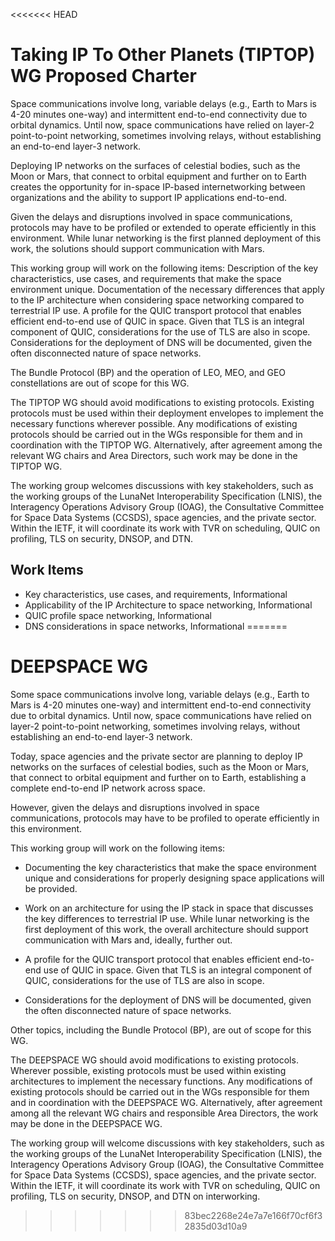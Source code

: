 <<<<<<< HEAD
# Taking IP To Other Planets (TIPTOP) WG Proposed Charter
Space communications involve long, variable delays (e.g., Earth to Mars is 4-20 minutes one-way) and intermittent end-to-end connectivity due to orbital dynamics. Until now, space communications have relied on layer-2 point-to-point networking, sometimes involving relays, without establishing an end-to-end layer-3 network.

Deploying IP networks on the surfaces of celestial bodies, such as the Moon or Mars, that connect to orbital equipment and further on to Earth creates the opportunity for in-space IP-based internetworking between organizations and the ability to support IP applications end-to-end.

Given the delays and disruptions involved in space communications, protocols may have to be profiled or extended to operate efficiently in this environment. While lunar networking is the first planned deployment of this work, the solutions should support communication with Mars.

This working group will work on the following items:
Description of the key characteristics, use cases, and requirements that make the space environment unique. 
Documentation of the necessary differences that apply to the IP architecture when considering space networking compared to terrestrial IP use. 
A profile for the QUIC transport protocol that enables efficient end-to-end use of QUIC in space. Given that TLS is an integral component of QUIC, considerations for the use of TLS are also in scope.
Considerations for the deployment of DNS will be documented, given the often disconnected nature of space networks.

The Bundle Protocol (BP) and the operation of LEO, MEO, and GEO constellations are out of scope for this WG.

The TIPTOP WG should avoid modifications to existing protocols. Existing protocols must be used within their deployment envelopes to implement the necessary functions wherever possible. Any modifications of existing protocols should be carried out in the WGs responsible for them and in coordination with the TIPTOP WG. Alternatively, after agreement among the relevant WG chairs and Area Directors, such work may be done in the TIPTOP WG.

The working group welcomes discussions with key stakeholders, such as the working groups of the LunaNet Interoperability Specification (LNIS), the Interagency Operations Advisory Group (IOAG), the Consultative Committee for Space Data Systems (CCSDS), space agencies, and the private sector. Within the IETF, it will coordinate its work with TVR on scheduling, QUIC on profiling, TLS on security, DNSOP, and DTN.

## Work Items

* Key characteristics, use cases, and requirements, Informational
* Applicability of the IP Architecture to space networking, Informational
* QUIC profile space networking, Informational
* DNS considerations in space networks, Informational
=======
# DEEPSPACE WG

Some space communications involve long, variable delays (e.g., Earth to Mars is 4-20 minutes one-way) and intermittent end-to-end connectivity due to orbital dynamics. Until now, space communications have relied on layer-2 point-to-point networking, sometimes involving relays, without establishing an end-to-end layer-3 network.

Today, space agencies and the private sector are planning to deploy IP networks on the surfaces of celestial bodies, such as the Moon or Mars, that connect to orbital equipment and further on to Earth, establishing a complete end-to-end IP network across space.

However, given the delays and disruptions involved in space communications, protocols may have to be profiled to operate efficiently in this environment. 

This working group will work on the following items:

* Documenting the key characteristics that make the space environment unique and considerations for properly designing space applications will be provided.

* Work on an architecture for using the IP stack in space that discusses the key differences to terrestrial IP use. While lunar networking is the first deployment of this work, the overall architecture should support communication with Mars and, ideally, further out.

* A profile for the QUIC transport protocol that enables efficient end-to-end use of QUIC in space. Given that TLS is an integral component of QUIC, considerations for the use of TLS are also in scope.

* Considerations for the deployment of DNS will be documented, given the often disconnected nature of space networks.

Other topics, including the Bundle Protocol (BP), are out of scope for this WG.

The DEEPSPACE WG should avoid modifications to existing protocols. Wherever possible, existing protocols must be used within existing architectures to implement the necessary functions. Any modifications of existing protocols should be carried out in the WGs responsible for them and in coordination with the DEEPSPACE WG. Alternatively, after agreement among all the relevant WG chairs and responsible Area Directors, the work may be done in the DEEPSPACE WG.

The working group will welcome discussions with key stakeholders, such as the working groups of the LunaNet Interoperability Specification (LNIS), the Interagency Operations Advisory Group (IOAG), the Consultative Committee for Space Data Systems (CCSDS), space agencies, and the private sector. Within the IETF, it will coordinate its work with TVR on scheduling, QUIC on profiling, TLS on security, DNSOP, and DTN on interworking.
>>>>>>> 83bec2268e24e7a7e166f70cf6f32835d03d10a9

